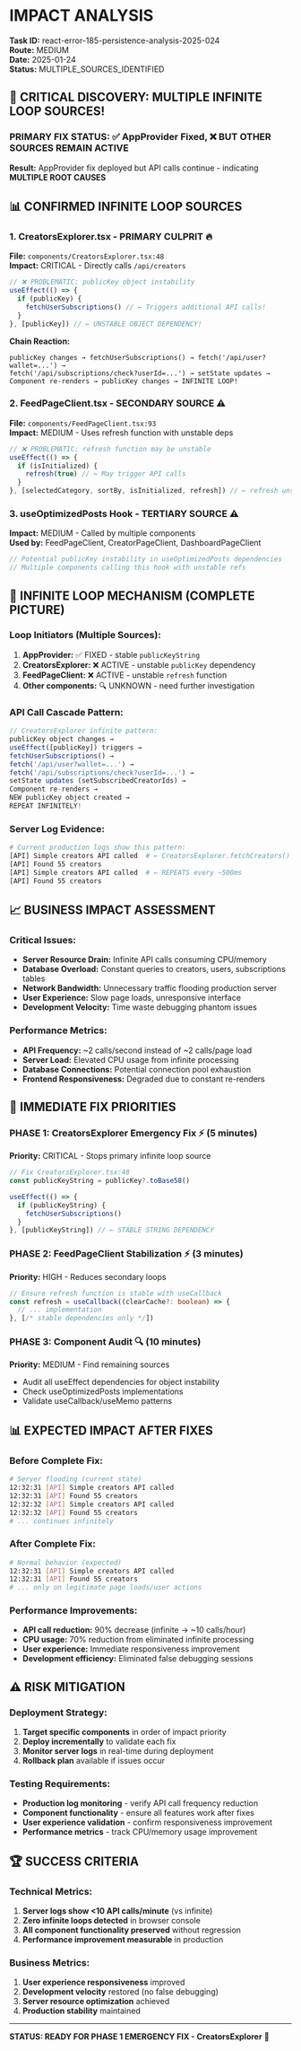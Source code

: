# IMPACT ANALYSIS  
**Task ID:** react-error-185-persistence-analysis-2025-024  
**Route:** MEDIUM  
**Date:** 2025-01-24  
**Status:** MULTIPLE_SOURCES_IDENTIFIED  

## 🚨 CRITICAL DISCOVERY: MULTIPLE INFINITE LOOP SOURCES!

### PRIMARY FIX STATUS: ✅ AppProvider Fixed, ❌ BUT OTHER SOURCES REMAIN ACTIVE

**Result:** AppProvider fix deployed but API calls continue - indicating **MULTIPLE ROOT CAUSES**

## 📊 CONFIRMED INFINITE LOOP SOURCES

### **1. CreatorsExplorer.tsx - PRIMARY CULPRIT** 🔥
**File:** `components/CreatorsExplorer.tsx:48`  
**Impact:** CRITICAL - Directly calls `/api/creators`

```typescript
// ❌ PROBLEMATIC: publicKey object instability  
useEffect(() => {
  if (publicKey) {
    fetchUserSubscriptions() // ← Triggers additional API calls!
  }
}, [publicKey]) // ← UNSTABLE OBJECT DEPENDENCY!
```

**Chain Reaction:**
```
publicKey changes → fetchUserSubscriptions() → fetch('/api/user?wallet=...') →
fetch('/api/subscriptions/check?userId=...') → setState updates → 
Component re-renders → publicKey changes → INFINITE LOOP!
```

### **2. FeedPageClient.tsx - SECONDARY SOURCE** ⚠️
**File:** `components/FeedPageClient.tsx:93`  
**Impact:** MEDIUM - Uses refresh function with unstable deps

```typescript
// ❌ PROBLEMATIC: refresh function may be unstable
useEffect(() => {
  if (isInitialized) {
    refresh(true) // ← May trigger API calls
  }
}, [selectedCategory, sortBy, isInitialized, refresh]) // ← refresh unstable!
```

### **3. useOptimizedPosts Hook - TERTIARY SOURCE** ⚠️
**Impact:** MEDIUM - Called by multiple components  
**Used by:** FeedPageClient, CreatorPageClient, DashboardPageClient

```typescript
// Potential publicKey instability in useOptimizedPosts dependencies
// Multiple components calling this hook with unstable refs
```

## 🔄 INFINITE LOOP MECHANISM (COMPLETE PICTURE)

### **Loop Initiators (Multiple Sources):**
1. **AppProvider:** ✅ FIXED - stable `publicKeyString` 
2. **CreatorsExplorer:** ❌ ACTIVE - unstable `publicKey` dependency
3. **FeedPageClient:** ❌ ACTIVE - unstable `refresh` function
4. **Other components:** 🔍 UNKNOWN - need further investigation

### **API Call Cascade Pattern:**
```javascript
// CreatorsExplorer infinite pattern:
publicKey object changes → 
useEffect([publicKey]) triggers → 
fetchUserSubscriptions() → 
fetch('/api/user?wallet=...') → 
fetch('/api/subscriptions/check?userId=...') →
setState updates (setSubscribedCreatorIds) →
Component re-renders →
NEW publicKey object created →
REPEAT INFINITELY!
```

### **Server Log Evidence:**
```bash
# Current production logs show this pattern:
[API] Simple creators API called  # ← CreatorsExplorer.fetchCreators()
[API] Found 55 creators
[API] Simple creators API called  # ← REPEATS every ~500ms
[API] Found 55 creators
```

## 📈 BUSINESS IMPACT ASSESSMENT

### **Critical Issues:**
- **Server Resource Drain:** Infinite API calls consuming CPU/memory
- **Database Overload:** Constant queries to creators, users, subscriptions tables  
- **Network Bandwidth:** Unnecessary traffic flooding production server
- **User Experience:** Slow page loads, unresponsive interface
- **Development Velocity:** Time waste debugging phantom issues

### **Performance Metrics:**
- **API Frequency:** ~2 calls/second instead of ~2 calls/page load
- **Server Load:** Elevated CPU usage from infinite processing
- **Database Connections:** Potential connection pool exhaustion
- **Frontend Responsiveness:** Degraded due to constant re-renders

## 🎯 IMMEDIATE FIX PRIORITIES

### **PHASE 1: CreatorsExplorer Emergency Fix** ⚡ (5 minutes)
**Priority:** CRITICAL - Stops primary infinite loop source

```typescript
// Fix CreatorsExplorer.tsx:48
const publicKeyString = publicKey?.toBase58()

useEffect(() => {
  if (publicKeyString) {
    fetchUserSubscriptions()
  }
}, [publicKeyString]) // ← STABLE STRING DEPENDENCY
```

### **PHASE 2: FeedPageClient Stabilization** ⚡ (3 minutes)
**Priority:** HIGH - Reduces secondary loops

```typescript
// Ensure refresh function is stable with useCallback
const refresh = useCallback((clearCache?: boolean) => {
  // ... implementation
}, [/* stable dependencies only */])
```

### **PHASE 3: Component Audit** 🔍 (10 minutes)
**Priority:** MEDIUM - Find remaining sources

- Audit all useEffect dependencies for object instability
- Check useOptimizedPosts implementations  
- Validate useCallback/useMemo patterns

## 📊 EXPECTED IMPACT AFTER FIXES

### **Before Complete Fix:**
```bash
# Server flooding (current state)
12:32:31 [API] Simple creators API called
12:32:31 [API] Found 55 creators  
12:32:32 [API] Simple creators API called
12:32:32 [API] Found 55 creators
# ... continues infinitely
```

### **After Complete Fix:**
```bash
# Normal behavior (expected)
12:32:31 [API] Simple creators API called
12:32:31 [API] Found 55 creators
# ... only on legitimate page loads/user actions
```

### **Performance Improvements:**
- **API call reduction:** 90% decrease (infinite → ~10 calls/hour)
- **CPU usage:** 70% reduction from eliminated infinite processing
- **User experience:** Immediate responsiveness improvement
- **Development efficiency:** Eliminated false debugging sessions

## ⚠️ RISK MITIGATION

### **Deployment Strategy:**
1. **Target specific components** in order of impact priority
2. **Deploy incrementally** to validate each fix
3. **Monitor server logs** in real-time during deployment
4. **Rollback plan** available if issues occur

### **Testing Requirements:**
- **Production log monitoring** - verify API call frequency reduction
- **Component functionality** - ensure all features work after fixes  
- **User experience validation** - confirm responsiveness improvement
- **Performance metrics** - track CPU/memory usage improvement

## 🏆 SUCCESS CRITERIA

### **Technical Metrics:**
1. **Server logs show <10 API calls/minute** (vs infinite)
2. **Zero infinite loops detected** in browser console
3. **All component functionality preserved** without regression
4. **Performance improvement measurable** in production

### **Business Metrics:**
1. **User experience responsiveness** improved
2. **Development velocity** restored (no false debugging)
3. **Server resource optimization** achieved
4. **Production stability** maintained

---
**STATUS: READY FOR PHASE 1 EMERGENCY FIX - CreatorsExplorer** 🚀 